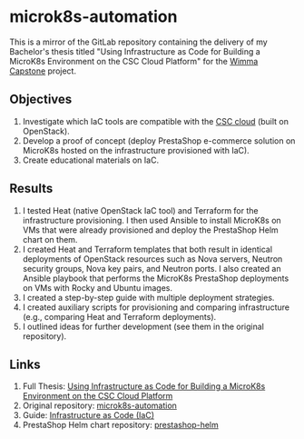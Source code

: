 # microk8s-automation

This is a mirror of the GitLab repository containing the delivery of my Bachelor's thesis titled "Using Infrastructure as Code for Building a MicroK8s Environment on the CSC Cloud Platform" for the [Wimma Capstone](https://wimma-capstone.jamk.fi/) project.

## Objectives

1. Investigate which IaC tools are compatible with the [CSC cloud](https://csc.fi/en/) (built on OpenStack).
2. Develop a proof of concept (deploy PrestaShop e-commerce solution on MicroK8s hosted on the infrastructure provisioned with IaC).
3. Create educational materials on IaC.

## Results

1. I tested Heat (native OpenStack IaC tool) and Terraform for the infrastructure provisioning. I then used Ansible to install MicroK8s on VMs that were already provisioned and deploy the PrestaShop Helm chart on them.
2. I created Heat and Terraform templates that both result in identical deployments of OpenStack resources such as Nova servers, Neutron security groups, Nova key pairs, and Neutron ports. I also created an Ansible playbook that performs the MicroK8s PrestaShop deployments on VMs with Rocky and Ubuntu images.
3. I created a step-by-step guide with multiple deployment strategies.
4. I created auxiliary scripts for provisioning and comparing infrastructure (e.g., comparing Heat and Terraform deployments).
5. I outlined ideas for further development (see them in the original repository).

## Links

1. Full Thesis: [Using Infrastructure as Code for Building a MicroK8s Environment on the CSC Cloud Platform](https://www.theseus.fi/handle/10024/894422)
2. Original repository: [microk8s-automation](https://gitlab.labranet.jamk.fi/presta-shop-development-release-x/microk8s-automation)
3. Guide: [Infrastructure as Code (IaC)](https://wimma-capstone.pages.labranet.jamk.fi/support-material/3.%20OPS/Production%20Platform/Guides%20and%20technologys/IaC/introduction/)
4. PrestaShop Helm chart repository: [prestashop-helm](https://github.com/leambeam/prestashop-helm)
